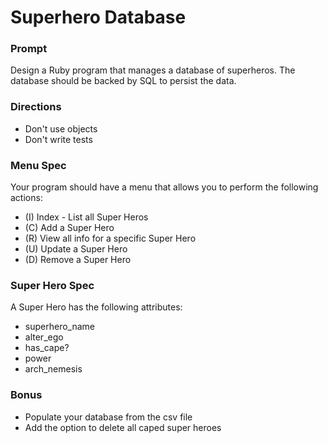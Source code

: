 # Superhero Database

### Prompt

Design a Ruby program that manages a database of superheros. The database should be backed by SQL to persist the data.

### Directions

* Don't use objects
* Don't write tests

### Menu Spec

Your program should have a menu that allows you to perform the following actions:

* (I) Index - List all Super Heros
* (C) Add a Super Hero
* (R) View all info for a specific Super Hero
* (U) Update a Super Hero
* (D) Remove a Super Hero

### Super Hero Spec

A Super Hero has the following attributes:
<!-- Columns -->
* superhero_name
* alter_ego
* has_cape?
* power
* arch_nemesis

### Bonus

* Populate your database from the csv file
* Add the option to delete all caped super heroes
